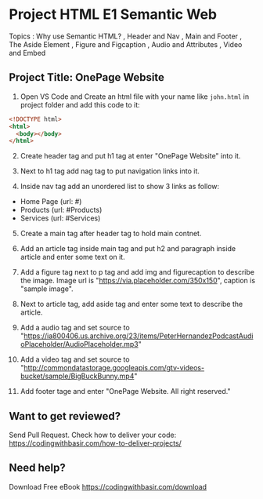 # Project HTML E1 Semantic Web

Topics : Why use Semantic HTML?
, Header and Nav
, Main and Footer
, The Aside Element
, Figure and Figcaption
, Audio and Attributes
, Video and Embed

## Project Title: OnePage Website

1. Open VS Code and Create an html file with your name like `john.html` in project folder and add this code to it:

```html
<!DOCTYPE html>
<html>
  <body></body>
</html>
```

2. Create header tag and put h1 tag at enter "OnePage Website" into it.

3. Next to h1 tag add nag tag to put navigation links into it.

4. Inside nav tag add an unordered list to show 3 links as follow:

- Home Page (url: #)
- Products (url: #Products)
- Services (url: #Services)

5. Create a main tag after header tag to hold main contnet.

6. Add an article tag inside main tag and put h2 and paragraph inside article and enter some text on it.

7. Add a figure tag next to p tag and add img and figurecaption to describe the image. Image url is "https://via.placeholder.com/350x150", caption is "sample image".

8. Next to article tag, add aside tag and enter some text to describe the article.

9. Add a audio tag and set source to "https://ia800406.us.archive.org/23/items/PeterHernandezPodcastAudioPlaceholder/AudioPlaceholder.mp3"

10. Add a video tag and set source to "http://commondatastorage.googleapis.com/gtv-videos-bucket/sample/BigBuckBunny.mp4"

11. Add footer tage and enter "OnePage Website. All right reserved."

## Want to get reviewed?

Send Pull Request. Check how to deliver your code: https://codingwithbasir.com/how-to-deliver-projects/

## Need help?

Download Free eBook https://codingwithbasir.com/download

